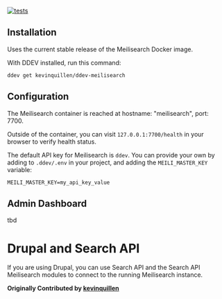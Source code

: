 [![tests](https://github.com/kevinquillen/ddev-meilisearch/actions/workflows/tests.yml/badge.svg)](https://github.com/kevinquillen/ddev-meilisearch/actions/workflows/tests.yml)

## Installation

Uses the current stable release of the Meilisearch Docker image.

With DDEV installed, run this command:

`ddev get kevinquillen/ddev-meilisearch`

## Configuration

The Meilisearch container is reached at hostname: "meilisearch", port: 7700.

Outside of the container, you can visit `127.0.0.1:7700/health` in your browser to verify health status.

The default API key for Meilisearch is `ddev`. You can provide your own by 
adding to `.ddev/.env` in your project, and adding the `MEILI_MASTER_KEY` variable:

`MEILI_MASTER_KEY=my_api_key_value`

## Admin Dashboard

tbd

# Drupal and Search API

If you are using Drupal, you can use Search API and the Search API Meilisearch 
modules to connect to the running Meilisearch instance.

**Originally Contributed by [kevinquillen](https://github.com/kevinquillen)**
